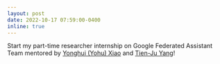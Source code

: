 ```yaml
---
layout: post
date: 2022-10-17 07:59:00-0400
inline: true
---
```


Start my part-time researcher internship on Google Federated Assistant Team mentored by [Yonghui (Yohu) Xiao](https://yxiaoinfo.appspot.com/) and [Tien-Ju Yang](https://www.linkedin.com/in/tienju/)!